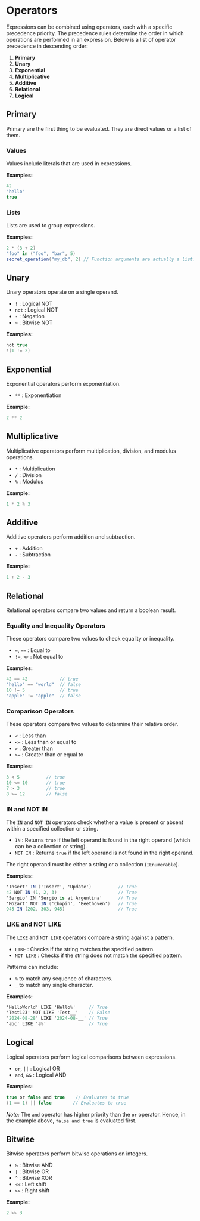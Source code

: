 # Operators

Expressions can be combined using operators, each with a specific precedence priority. The precedence rules determine the order in which operations are performed in an expression. Below is a list of operator precedence in descending order:

1. **Primary**
2. **Unary**
3. **Exponential**
4. **Multiplicative**
5. **Additive**
6. **Relational**
7. **Logical**

## Primary

Primary are the first thing to be evaluated. They are direct values or a list of them.

### Values

Values include literals that are used in expressions.

**Examples:**
```csharp
42
"hello"
true
```

### Lists

Lists are used to group expressions.

**Examples:**
```csharp
2 * (3 + 2)
"foo" in ("foo", "bar", 5) 
secret_operation("my_db", 2) // Function arguments are actually a list!
```

## Unary

Unary operators operate on a single operand.

* `!` : Logical NOT
* `not` : Logical NOT
* `-` : Negation
* `~` : Bitwise NOT

**Examples:**
```csharp
not true
!(1 != 2)
```

## Exponential

Exponential operators perform exponentiation.

* `**` : Exponentiation

**Example:**
```csharp
2 ** 2
```

## Multiplicative

Multiplicative operators perform multiplication, division, and modulus operations.

* `*` : Multiplication
* `/` : Division
* `%` : Modulus

**Example:**
```csharp
1 * 2 % 3
```

## Additive

Additive operators perform addition and subtraction.

* `+` : Addition
* `-` : Subtraction

**Example:**
```csharp
1 + 2 - 3
```

## Relational

Relational operators compare two values and return a boolean result.

### Equality and Inequality Operators

These operators compare two values to check equality or inequality.

* `=`, `==` : Equal to
* `!=`, `<>` : Not equal to

**Examples:**
```csharp
42 == 42            // true
"hello" == "world"  // false
10 != 5             // true
"apple" != "apple"  // false
```

### Comparison Operators

These operators compare two values to determine their relative order.

* `<`  : Less than
* `<=` : Less than or equal to
* `>`  : Greater than
* `>=` : Greater than or equal to

**Examples:**
```csharp
3 < 5          // true
10 <= 10       // true
7 > 3          // true
8 >= 12        // false
```

### IN and NOT IN

The `IN` and `NOT IN` operators check whether a value is present or absent within a specified collection or string.

* `IN` : Returns `true` if the left operand is found in the right operand (which can be a collection or string).
* `NOT IN` : Returns `true` if the left operand is not found in the right operand.

The right operand must be either a string or a collection (`IEnumerable`).

**Examples:**
```csharp
'Insert' IN ('Insert', 'Update')          // True
42 NOT IN (1, 2, 3)                       // True
'Sergio' IN 'Sergio is at Argentina'      // True
'Mozart' NOT IN ('Chopin', 'Beethoven')   // True
945 IN (202, 303, 945)                    // True
```

### LIKE and NOT LIKE

The `LIKE` and `NOT LIKE` operators compare a string against a pattern.

* `LIKE` : Checks if the string matches the specified pattern.
* `NOT LIKE` : Checks if the string does not match the specified pattern.

Patterns can include:
* `%` to match any sequence of characters.
* `_` to match any single character.

**Examples:**
```csharp
'HelloWorld' LIKE 'Hello%'     // True
'Test123' NOT LIKE 'Test__'    // False
'2024-08-28' LIKE '2024-08-__' // True
'abc' LIKE 'a%'                // True
```

## Logical

Logical operators perform logical comparisons between expressions.

* `or`, `||` : Logical OR
* `and`, `&&` : Logical AND

**Examples:**
```csharp
true or false and true    // Evaluates to true
(1 == 1) || false        // Evaluates to true
```

*Note:* The `and` operator has higher priority than the `or` operator. Hence, in the example above, `false and true` is evaluated first.

## Bitwise

Bitwise operators perform bitwise operations on integers.

* `&` : Bitwise AND
* `|` : Bitwise OR
* `^` : Bitwise XOR
* `<<` : Left shift
* `>>` : Right shift

**Example:**
```csharp
2 >> 3
```

